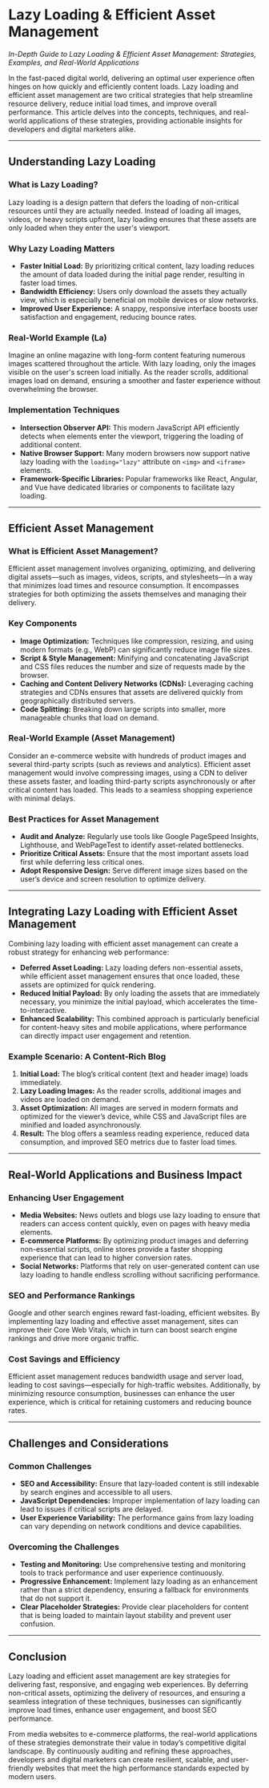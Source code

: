 # Lazy Loading & Efficient Asset Management

*In-Depth Guide to Lazy Loading & Efficient Asset Management: Strategies, Examples, and Real-World Applications*

In the fast-paced digital world, delivering an optimal user experience often hinges on how quickly and efficiently content loads. Lazy loading and efficient asset management are two critical strategies that help streamline resource delivery, reduce initial load times, and improve overall performance. This article delves into the concepts, techniques, and real-world applications of these strategies, providing actionable insights for developers and digital marketers alike.

---

## Understanding Lazy Loading

### What is Lazy Loading?

Lazy loading is a design pattern that defers the loading of non-critical resources until they are actually needed. Instead of loading all images, videos, or heavy scripts upfront, lazy loading ensures that these assets are only loaded when they enter the user's viewport.

### Why Lazy Loading Matters

- **Faster Initial Load:** By prioritizing critical content, lazy loading reduces the amount of data loaded during the initial page render, resulting in faster load times.
- **Bandwidth Efficiency:** Users only download the assets they actually view, which is especially beneficial on mobile devices or slow networks.
- **Improved User Experience:** A snappy, responsive interface boosts user satisfaction and engagement, reducing bounce rates.

### Real-World Example (La)

Imagine an online magazine with long-form content featuring numerous images scattered throughout the article. With lazy loading, only the images visible on the user's screen load initially. As the reader scrolls, additional images load on demand, ensuring a smoother and faster experience without overwhelming the browser.

### Implementation Techniques

- **Intersection Observer API:** This modern JavaScript API efficiently detects when elements enter the viewport, triggering the loading of additional content.
- **Native Browser Support:** Many modern browsers now support native lazy loading with the `loading="lazy"` attribute on `<img>` and `<iframe>` elements.
- **Framework-Specific Libraries:** Popular frameworks like React, Angular, and Vue have dedicated libraries or components to facilitate lazy loading.

---

## Efficient Asset Management

### What is Efficient Asset Management?

Efficient asset management involves organizing, optimizing, and delivering digital assets—such as images, videos, scripts, and stylesheets—in a way that minimizes load times and resource consumption. It encompasses strategies for both optimizing the assets themselves and managing their delivery.

### Key Components

- **Image Optimization:** Techniques like compression, resizing, and using modern formats (e.g., WebP) can significantly reduce image file sizes.
- **Script & Style Management:** Minifying and concatenating JavaScript and CSS files reduces the number and size of requests made by the browser.
- **Caching and Content Delivery Networks (CDNs):** Leveraging caching strategies and CDNs ensures that assets are delivered quickly from geographically distributed servers.
- **Code Splitting:** Breaking down large scripts into smaller, more manageable chunks that load on demand.

### Real-World Example (Asset Management)

Consider an e-commerce website with hundreds of product images and several third-party scripts (such as reviews and analytics). Efficient asset management would involve compressing images, using a CDN to deliver these assets faster, and loading third-party scripts asynchronously or after critical content has loaded. This leads to a seamless shopping experience with minimal delays.

### Best Practices for Asset Management

- **Audit and Analyze:** Regularly use tools like Google PageSpeed Insights, Lighthouse, and WebPageTest to identify asset-related bottlenecks.
- **Prioritize Critical Assets:** Ensure that the most important assets load first while deferring less critical ones.
- **Adopt Responsive Design:** Serve different image sizes based on the user’s device and screen resolution to optimize delivery.

---

## Integrating Lazy Loading with Efficient Asset Management

Combining lazy loading with efficient asset management can create a robust strategy for enhancing web performance:

- **Deferred Asset Loading:** Lazy loading defers non-essential assets, while efficient asset management ensures that once loaded, these assets are optimized for quick rendering.
- **Reduced Initial Payload:** By only loading the assets that are immediately necessary, you minimize the initial payload, which accelerates the time-to-interactive.
- **Enhanced Scalability:** This combined approach is particularly beneficial for content-heavy sites and mobile applications, where performance can directly impact user engagement and retention.

### Example Scenario: A Content-Rich Blog

1. **Initial Load:** The blog’s critical content (text and header image) loads immediately.
2. **Lazy Loading Images:** As the reader scrolls, additional images and videos are loaded on demand.
3. **Asset Optimization:** All images are served in modern formats and optimized for the viewer’s device, while CSS and JavaScript files are minified and loaded asynchronously.
4. **Result:** The blog offers a seamless reading experience, reduced data consumption, and improved SEO metrics due to faster load times.

---

## Real-World Applications and Business Impact

### Enhancing User Engagement

- **Media Websites:** News outlets and blogs use lazy loading to ensure that readers can access content quickly, even on pages with heavy media elements.
- **E-commerce Platforms:** By optimizing product images and deferring non-essential scripts, online stores provide a faster shopping experience that can lead to higher conversion rates.
- **Social Networks:** Platforms that rely on user-generated content can use lazy loading to handle endless scrolling without sacrificing performance.

### SEO and Performance Rankings

Google and other search engines reward fast-loading, efficient websites. By implementing lazy loading and effective asset management, sites can improve their Core Web Vitals, which in turn can boost search engine rankings and drive more organic traffic.

### Cost Savings and Efficiency

Efficient asset management reduces bandwidth usage and server load, leading to cost savings—especially for high-traffic websites. Additionally, by minimizing resource consumption, businesses can enhance the user experience, which is critical for retaining customers and reducing bounce rates.

---

## Challenges and Considerations

### Common Challenges

- **SEO and Accessibility:** Ensure that lazy-loaded content is still indexable by search engines and accessible to all users.
- **JavaScript Dependencies:** Improper implementation of lazy loading can lead to issues if critical scripts are delayed.
- **User Experience Variability:** The performance gains from lazy loading can vary depending on network conditions and device capabilities.

### Overcoming the Challenges

- **Testing and Monitoring:** Use comprehensive testing and monitoring tools to track performance and user experience continuously.
- **Progressive Enhancement:** Implement lazy loading as an enhancement rather than a strict dependency, ensuring a fallback for environments that do not support it.
- **Clear Placeholder Strategies:** Provide clear placeholders for content that is being loaded to maintain layout stability and prevent user confusion.

---

## Conclusion

Lazy loading and efficient asset management are key strategies for delivering fast, responsive, and engaging web experiences. By deferring non-critical assets, optimizing the delivery of resources, and ensuring a seamless integration of these techniques, businesses can significantly improve load times, enhance user engagement, and boost SEO performance.

From media websites to e-commerce platforms, the real-world applications of these strategies demonstrate their value in today’s competitive digital landscape. By continuously auditing and refining these approaches, developers and digital marketers can create resilient, scalable, and user-friendly websites that meet the high performance standards expected by modern users.
